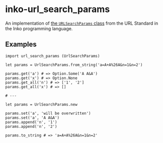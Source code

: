 # inko-url_search_params

An implementation of [the `URLSearchParams` class](https://url.spec.whatwg.org/#interface-urlsearchparams) from the URL Standard in the Inko programming language.

## Examples

    import url_search_params (UrlSearchParams)

    let params = UrlSearchParams.from_string('a=A+A%26A&n=1&n=2')

    params.get('a') # => Option.Some('A A&A')
    params.get('x') # => Option.None
    params.get_all('n') # => ['1', '2']
    params.get_all('x') # => []

    # ---

    let params = UrlSearchParams.new

    params.set('a', 'will be overwritten')
    params.set('a', 'A A&A')
    params.append('n', '1')
    params.append('n', '2')

    params.to_string # => 'a=A+A%26A&n=1&n=2'
